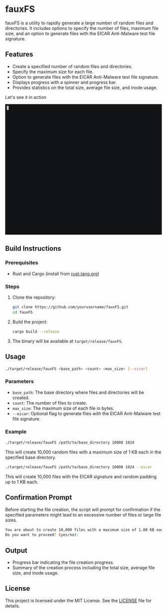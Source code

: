 # fauxFS

fauxFS is a utility to rapidly generate a large number of random files and directories. It includes options to specify the number of files, maximum file size, and an option to generate files with the EICAR Anti-Malware test file signature.

## Features

- Create a specified number of random files and directories.
- Specify the maximum size for each file.
- Option to generate files with the EICAR Anti-Malware test file signature.
- Displays progress with a spinner and progress bar.
- Provides statistics on the total size, average file size, and inode usage.

Let's see it in action

![Demo](https://github.com/00000sz/fauxFS/blob/master/.img/demo.gif)

## Build Instructions

### Prerequisites

- Rust and Cargo (install from [rust-lang.org](https://www.rust-lang.org/tools/install))

### Steps

1. Clone the repository:

   ```sh
   git clone https://github.com/yourusername/fauxFS.git
   cd fauxFS
   ```

2. Build the project:

   ```sh
   cargo build --release
   ```

3. The binary will be available at `target/release/fauxFS`.

## Usage

```sh
./target/release/fauxFS <base_path> <count> <max_size> [--eicar]
```

### Parameters

- `base_path`: The base directory where files and directories will be created.
- `count`: The number of files to create.
- `max_size`: The maximum size of each file in bytes.
- `--eicar`: Optional flag to generate files with the EICAR Anti-Malware test file signature.

### Example

```sh
./target/release/fauxFS /path/to/base_directory 10000 1024
```

This will create 10,000 random files with a maximum size of 1 KB each in the specified base directory.

```sh
./target/release/fauxFS /path/to/base_directory 10000 1024 --eicar
```

This will create 10,000 files with the EICAR signature and random padding up to 1 KB each.

## Confirmation Prompt

Before starting the file creation, the script will prompt for confirmation if the specified parameters might lead to an excessive number of files or large file sizes.

```sh
You are about to create 10,000 files with a maximum size of 1.00 KB each.
Do you want to proceed? (yes/no):
```

## Output

- Progress bar indicating the file creation progress.
- Summary of the creation process including the total size, average file size, and inode usage.

## License

This project is licensed under the MIT License. See the [LICENSE](LICENSE) file for details.
